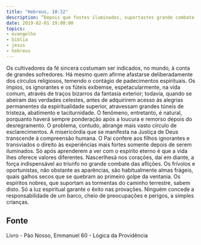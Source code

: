 ```yaml
---
title: "Hebreus, 10:32"
description: “Depois que fostes iluminados, suportastes grande combate de aflições.” - Paulo
date: 2019-02-01 19:00:00
topics: 
- evangelho
- biblia
- jesus
- hebreus
---
```


Os cultivadores da fé sincera costumam ser indicados, no mundo, à conta
de grandes sofredores.
Há mesmo quem afirme afastar­se deliberadamente dos círculos religiosos,
temendo o contágio de padecimentos espirituais.
Os ímpios, os ignorantes e os fúteis exibem­se, espetacularmente, na vida
comum, através de traços bizarros da fantasia exterior; todavia, quando se abeiram
das verdades celestes, antes de adquirirem acesso às alegrias permanentes da
espiritualidade superior, atravessam grandes túneis de tristeza, abatimento e
taciturnidade. O fenômeno, entretanto, é natural, porquanto haverá sempre
ponderação após a loucura e remorso depois do desregramento.
O problema, contudo, abrange mais vasto círculo de esclarecimentos.
A misericórdia que se manifesta na Justiça de Deus transcende à
compreensão humana.
O Pai confere aos filhos ignorantes e transviados o direito às experiências
mais fortes somente depois de serem iluminados. Só após aprenderem a ver com o
espírito eterno é que a vida lhes oferece valores diferentes. Nascer­lhes­á nos
corações, daí em diante, a força indispensável ao triunfo no grande combate das
aflições.
Os frívolos e oportunistas, não obstante as aparências, são habitualmente
almas frágeis, quais galhos secos que se quebram ao primeiro golpe da ventania. Os
espíritos nobres, que suportam as tormentas do caminho terrestre, sabem disto.
Só a luz espiritual garante o êxito nas provações.
Ninguém concede a responsabilidade de um barco, cheio de preocupações e
perigos, a simples crianças.




## Fonte
Livro - Pão Nosso, Emmanuel
60 - Lógica da Providência
